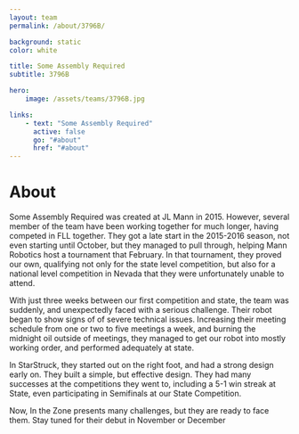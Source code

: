 ```yaml
---
layout: team
permalink: /about/3796B/

background: static
color: white

title: Some Assembly Required
subtitle: 3796B

hero:
    image: /assets/teams/3796B.jpg

links:
    - text: "Some Assembly Required"
      active: false
      go: "#about"
      href: "#about"
---
```


# About
Some Assembly Required was created at JL Mann in 2015. However, several member of the team have been working together for much longer, having competed in FLL together. They got a late start in the 2015-2016 season, not even starting until October, but they managed to pull through, helping Mann Robotics host a tournament that February. In that tournament, they proved our own, qualifying not only for the state level competition, but also for a national level competition in Nevada that they were unfortunately unable to attend.

With just three weeks between our first competition and state, the team was suddenly, and unexpectedly faced with a serious challenge. Their robot began to show signs of of severe technical issues. Increasing their meeting schedule from one or two to five meetings a week, and burning the midnight oil outside of meetings, they managed to get our robot into mostly working order, and performed adequately at state.

In StarStruck, they started out on the right foot, and had a strong design early on. They built a simple, but effective design. They had many successes at the competitions they went to, including a 5-1 win streak at State, even participating in Semifinals at our State Competition.

Now, In the Zone presents many challenges, but they are ready to face them. Stay tuned for their debut in November or December